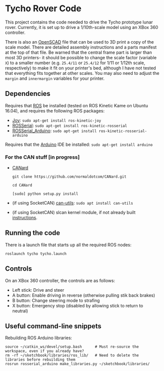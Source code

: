 # Tycho Rover Code

This project contains the code needed to drive the Tycho prototype lunar rover.  Currently, it is set up to drive a 1/10th-scale model using an XBox 360 controller.

There is also an [OpenSCAD][] file that can be used to 3D print a copy of the scale model.  There are detailed assembly instructions and a parts manifest at the top of that file.  Be warned that the central frame part is larger than most 3D printers- it should be possible to change the scale factor (variable `X`) to a smaller number (e.g. `25.4/11` or `25.4/12` for 1/11 or 1/12th scale, respectively) to make it fit on your printer's bed, although I have not tested that everything fits together at other scales.  You may also need to adjust the `margin` and `innermargin` variables for your printer.

## Dependencies

Requires that [ROS][] be installed (tested on ROS Kinetic Kame on Ubuntu 16.04), and requires the following ROS packages: 
- [Joy][]: `sudo apt-get install ros-kinetic-joy`
- [ROSSerial][]: `sudo apt-get install ros-kinetic-rosserial`
- [ROSSerial_Arduino][]: `sudo apt-get install ros-kinetic-rosserial-arduino`

Requires that the [Arduino][] IDE be installed: `sudo apt-get install arduino`

### For the CAN stuff [in progress]

- [CANard][]

    `git clone https://github.com/normaldotcom/CANard.git`
    
    `cd CANard`
    
    `[sudo] python setup.py install`

- (if using SocketCAN) [can-utils][]: `sudo apt install can-utils`
- (if using SocketCAN) slcan kernel module, if not already built [instructions](https://wiki.linklayer.com/index.php/CANtact_on_Raspberry_Pi).

## Running the code

There is a launch file that starts up all the required ROS nodes:

    roslaunch tycho tycho.launch


## Controls

On an XBox 360 controller, the controls are as follows:
- Left stick: Drive and steer
- A button: Enable driving in reverse (otherwise pulling stik back brakes)
- B button: Change steering mode to strafing
- X button: Emergency stop (disabled by allowing stick to return to neutral)


## Useful command-line snippets

Rebuilding ROS Arduino libraries:

    source ~/catkin_ws/devel/setup.bash      # Must re-source the workspace, even if you already have?
    rm -rf ~/sketchbook/libraries/ros_lib/   # Need to delete the libraries before rebuilding them
    rosrun rosserial_arduino make_libraries.py ~/sketchbook/libraries/


[ROS]: http://wiki.ros.org/ROS/Installation
[Joy]: http://wiki.ros.org/joy
[ROSSerial]: http://wiki.ros.org/rosserial
[ROSSerial_Arduino]: http://wiki.ros.org/rosserial_arduino
[Arduino]: http://arduino.cc
[OpenSCAD]: http://www.openscad.org
[can-utils]: https://github.com/linux-can/can-utils
[CANard]: https://github.com/normaldotcom/CANard
